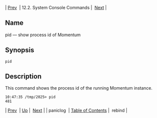 | [Prev](console_commands.paniclog)  | 12.2. System Console Commands |  [Next](console_commands.rebind.php) |

<a name="console_commands.pid"></a>
## Name

pid — show process id of Momentum

## Synopsis

`pid`

<a name="idp16216288"></a>
## Description

This command shows the process id of the running Momentum instance.

```
10:47:35 /tmp/2025> pid
481
```

| [Prev](console_commands.paniclog)  | [Up](console.commands.non-module.php) |  [Next](console_commands.rebind.php) |
| paniclog  | [Table of Contents](index) |  rebind |
